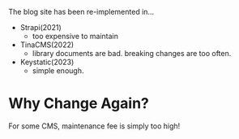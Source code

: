 The blog site has been re-implemented in...

- Strapi(2021)
  - too expensive to maintain
- TinaCMS(2022)
  - library documents are bad. breaking changes are too often.
- Keystatic(2023)
  - simple enough.

# Why Change Again?

For some CMS, maintenance fee is simply too high!
